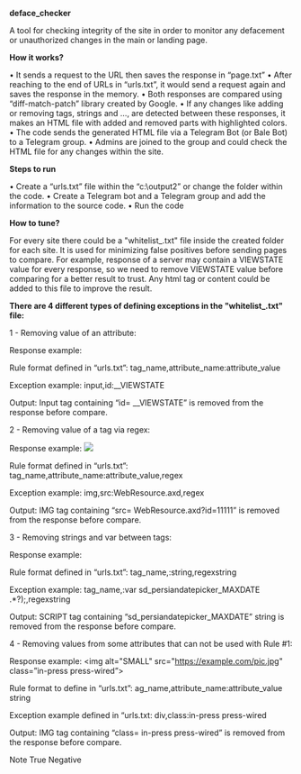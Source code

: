 **deface_checker**

A tool for checking integrity of the site in order to monitor any defacement or unauthorized changes in the main or landing page.

**How it works?**

•	It sends a request to the URL then saves the response in “page.txt”
•	After reaching to the end of URLs in “urls.txt”, it would send a request again and saves the response in the memory.
•	Both responses are compared using “diff-match-patch” library created by Google.
•	If any changes like adding or removing tags, strings and …, are detected between these responses, it makes an HTML file with added and removed parts with highlighted colors.
•	The code sends the generated HTML file via a Telegram Bot (or Bale Bot) to a Telegram group.
•	Admins are joined to the group and could check the HTML file for any changes within the site.

**Steps to run**

•	Create a “urls.txt” file within the “c:\output2” or change the folder within the code.
•	Create a Telegram bot and a Telegram group and add the information to the source code.
•	Run the code

****How to tune?****

For every site there could be a "whitelist_.txt" file inside the created folder for each site.
It is used for minimizing false positives before sending pages to compare.
For example, response of a server may contain a VIEWSTATE value for every response, so we need to remove VIEWSTATE value before comparing for a better result to trust.
Any html tag or content could be added to this file to improve the result.





**There are 4 different types of defining exceptions in the "whitelist_.txt" file:**

1 - Removing value of an attribute:

Response example:
<input id="__VIEWSTATE" name="__VIEWSTATE" type="hidden"  value="31DgVHUW6lLKGiKNEH93">

Rule format defined in “urls.txt”:
tag_name,attribute_name:attribute_value

Exception example:
input,id:__VIEWSTATE

Output:
Input tag containing “id= __VIEWSTATE” is removed from the response before compare.

2 - Removing value of a tag via regex:

Response example:
<img src="WebResource.axd?id=11111">

Rule format defined in “urls.txt”:
tag_name,attribute_name:attribute_value,regex

Exception example:
img,src:WebResource.axd,regex

Output:
IMG tag containing “src= WebResource.axd?id=11111” is removed from the response before compare.

3 - Removing strings and var between tags:

Response example:
<script type="text/javascript"> var sd_persiandatepicker_MAXDATE = new Date(2022,5,9); </script>

Rule format defined in “urls.txt”:
tag_name,:string,regexstring

Exception example:
tag_name,:var sd_persiandatepicker_MAXDATE .*?\);,regexstring

Output:
SCRIPT tag containing “sd_persiandatepicker_MAXDATE” string is removed from the response before compare.

4 - Removing values from some attributes that can not be used with Rule #1:

Response example:
<img alt="SMALL" src="https://example.com/pic.jpg" class=”in-press press-wired”>

Rule format to define in “urls.txt”:
ag_name,attribute_name:attribute_value string

Exception example defined in “urls.txt:
div,class:in-press press-wired

Output:
IMG tag containing “class= in-press press-wired” is removed from the response before compare.



Note
True Negative
